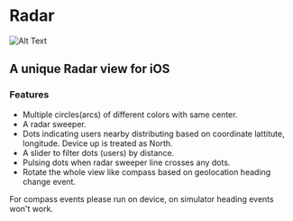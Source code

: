 # Radar

![Alt Text](https://github.com/abm-adnan/Radar/raw/master/radar.gif)

## A unique Radar view for iOS

### Features
- Multiple circles(arcs) of different colors with same center.
- A radar sweeper.
- Dots indicating users nearby distributing based on coordinate lattitute, longitude. Device up is treated as North.
- A slider to filter dots (users) by distance.
- Pulsing dots when radar sweeper line crosses any dots.
- Rotate the whole view like compass based on geolocation heading change event.

For compass events please run on device, on simulator heading events won't work.
